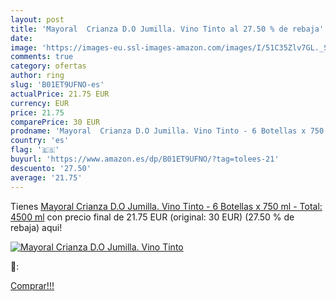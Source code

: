 ```yaml
---
layout: post
title: 'Mayoral  Crianza D.O Jumilla. Vino Tinto al 27.50 % de rebaja'
date: 
image: 'https://images-eu.ssl-images-amazon.com/images/I/51C35Zlv7GL._SL200_.jpg'
comments: true
category: ofertas
author: ring
slug: 'B01ET9UFNO-es'
actualPrice: 21.75 EUR
currency: EUR
price: 21.75
comparePrice: 30 EUR
prodname: 'Mayoral  Crianza D.O Jumilla. Vino Tinto - 6 Botellas x 750 ml - Total: 4500 ml'
country: 'es'
flag: '🇪🇸'
buyurl: 'https://www.amazon.es/dp/B01ET9UFNO/?tag=tolees-21'
descuento: '27.50'
average: '21.75'
---
```


Tienes [Mayoral  Crianza D.O Jumilla. Vino Tinto - 6 Botellas x 750 ml - Total: 4500 ml](https://www.amazon.es/dp/B01ET9UFNO/?tag=tolees-21) con precio final de  21.75 EUR (original: 30 EUR) (27.50 %  de rebaja) aqui!

[![Mayoral  Crianza D.O Jumilla. Vino Tinto](https://images-eu.ssl-images-amazon.com/images/I/51C35Zlv7GL._SL200_.jpg)](https://www.amazon.es/dp/B01ET9UFNO/?tag=tolees-21)

🔎:


[Comprar!!!](https://www.amazon.es/dp/B01ET9UFNO/?tag=tolees-21)
